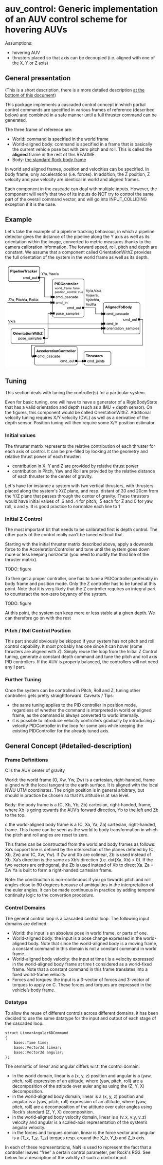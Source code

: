 # auv\_control: Generic implementation of an AUV control scheme for hovering AUVs

Assumptions:
 - hovering AUV
 - thrusters placed so that axis can be decoupled (i.e. aligned with one of the
   X, Y or Z axis)

## General presentation

(This is a short description, there is a more detailed description
[at the bottom of this document](#detailed-description))

This package implements a cascaded control concept in which partial control
commands are specified in various frames of reference (described below) and
combined in a safe manner until a full thruster command can be generated.

The three frame of reference are:

 - World: command is specified in the world frame
 - World-aligned body: command is specified in a frame that is basically
   the current vehicle pose but with zero pitch and roll. This is called the
   __aligned__ frame in the rest of this README.
 - Body: [the standard Rock body frame](http://www.ros.org/reps/rep-0103.html)

In world and aligned frames, position and velocities can be specified. In body
frame, only accelerations (i.e. forces). In addition, the Z position, Z velocity
and yaw velocity are identical in world and aligned frames.

Each component in the cascade can deal with multiple inputs. However, the
component will verify that two of its inputs do NOT try to control the same part
of the overall command vector, and will go into INPUT\_COLLIDING exception if it
is the case.

## Example

Let's take the example of a pipeline tracking behaviour, in which a pipeline
detector gives the distance of the pipeline along the Y axis as well as its
orientation within the image, converted to metric measures thanks to the camera
calibration information. The forward speed, roll,
pitch and depth are constant. We assume that a component called OrientationWithZ
provides the full orientation of the system in the world frame as well as its
depth.

![pipeline following network](doc/pipeline_following.png)

## Tuning

This section deals with tuning the controller(s) for a particular system.

Even for basic tuning, one will have to have a generator of a RigidBodyState
that has a valid orientation and depth (such as a IMU + depth sensor). On the
figures, this component would be called OrientationWithZ.  Additional velocity
tuning requires X/Y velocity (DVL) as well as a derivative of the depth sensor.
Position tuning will then require some X/Y position estimator.

### Initial values

The thruster matrix represents the relative contribution of each thruster for
each axis of control. It can be pre-filled by looking at the geometry and
relative thrust power of each thruster:
 - contribution in X, Y and Z are provided by relative thrust power
 - contribution in Pitch, Yaw and Roll are provided by the relative distance of
   each thruster to the center of gravity.

Let's have for instance a system with two vertical thrusters, with thrusters
placed along the system's X/Z plane, and resp. distant of 30 and 20cm from the
Y/Z plane that passes through the center of gravity. These thrusters would have
initial values of .6 and .4 for pitch, .5 each for Z and 0 for yaw, roll, x and
y. It is good practice to normalize each line to 1

### Initial Z Control

The most important bit that needs to be calibrated first is depth control. The
other parts of the control really can't be tuned without that.

Starting with the initial thruster matrix described above, apply a downards
force to the AccelerationController and tune until the system goes down more or
less keeping horizontal (you need to modify the third line of the thruster
matrix).

TODO: figure

To then get a proper controller, one has to tune a PIDController
preferably in body frame and position mode. Only the
Z controller has to be tuned at this point. Note that it is very likely that the
Z controller requires an integral part to counteract the non-zero boyancy of the
system.

TODO: figure

At this point, the system can keep more or less stable at a given depth. We can
therefore go on with the rest

### Pitch / Roll Control Position

This part should obviously be skipped if your system has not pitch and roll
control capability. It most probably has one since it can hover (some thrusters
are aligned with Z). Simply reuse the loop from the Initial Z Control tuning,
generate a constant depth command and tune the pitch and roll axis PID
controllers. If the AUV is properly balanced, the controllers will not need any
I part.

### Further Tuning

Once the system can be controlled in Pitch, Roll and Z, tuning other controllers
gets pretty straightforward. Caveats / Tips:

 - the same tuning applies to the PID controller in position mode, regardless of
   whether the command is interpreted in world or aligned frame, as the command
   is always converted to world internally.
 - it is possible to introduce velocity controllers gradually by introducing a
   velocity PIDController in the loop for some axis while keeping the existing
   PIDController for the already tuned axis.

## General Concept (#detailed-description)

### Frame Definitions

C is the AUV center of gravity

World: the world frame (O, Xw, Yw, Zw) is a cartesian, right-handed, frame
aligned with the local tangent to the earth surface. It is aligned with the
local NWU UTM coordinates. The origin position is in general arbitrary, but
should in practice be chosen so that its altitude is at sea level.

Body: the body frame is a (C, Xb, Yb, Zb) cartesian, right-handed, frame,
where Xb is going towards the AUV’s forward direction, Yb to the left and Zb
to the top.

c the world-aligned body frame is a (C, Xa, Ya, Za) cartesian, right-handed,
frame. This frame can be seen as the world to body transformation in which the
pitch and roll angles are reset to zero. 

This frame can be constructed from the world and body frames as follows:
Xa’s support line is defined by the intersection of the planes defined by (C,
Xb, Zw) and (C, Xw, Yw). If Zw and Xb are colinear, Zb is used instead of
Xb.
Xa’s direction is the same as Xb’s direction (i.e. dot(Xa, Xb) > 0). If the
two vectors are orthogonal, the Zb is used instead of Xb to direct Xa.
Za = Zw
Ya is built to form a right-handed cartesian frame.

Note: the construction is non-continuous if you go towards pitch and roll angles
close to 90 degrees because of ambiguities in the interpretation of the euler
angles. It can be made continuous in practice by adding temporal continuity
logic to the convertion procedure.

### Control Domains

The general control loop is a cascaded control loop. The following input domains
are defined:

 - World: the input is an absolute pose in world frame, or parts of one.
 - World-aligned body: the input is a pose change expressed in the world-aligned
   body. Note that since the world-aligned body is a moving frame, a constant
   command in this domain is not a constant command in world frame.
 - World-aligned body velocity: the input at time t is a velocity expressed in
   the world-aligned body frame at time t considered as a world-fixed frame.
   Note that a constant command in this frame translates into a fixed
   world-frame velocity.
 - Forces and torques: the input is a 3-vector of forces and 3-vector of torques
   to apply on C. These forces and torques are expressed in the vehicle’s body
   frame.

### Datatype

To allow the reuse of different controls across different domains, it has been
decided to use the same datatype for the input and output of each stage of the
cascaded loop.

~~~
struct LinearAngular6DCommand
{
    base::Time time;
    base::Vector3d linear;
    base::Vector3d angular;
};
~~~

The semantic of linear and angular differs w.r.t. the control domain:

 - In the world domain, linear is a (x, y, z) position and angular is a (yaw,
   pitch, roll) expression of an attitude, where (yaw, pitch, roll) are a
   decomposition of the attitude over euler angles using the (Z, Y, X)
   decomposition.
 - in the world-aligned body domain, linear is a (x, y, z) position and angular
   is a (yaw, pitch, roll) expression of an attitude, where (yaw, pitch, roll) are
   a decomposition of the attitude over euler angles using Rock’s standard (Z, Y,
   X) decomposition.
 - in the world-aligned body velocity domain, linear is a (v_x, v_y, v_z)
   velocity and angular is a scaled-axis representation of the system’s angular
   velocity.
 - in the forces and torques domain, linear is the force vector and angular is
   a (T_x, T_y, T_z) torques resp. around the X_b, Y_b and Z_b axis.

In each of these representations, NaN is used to represent the fact that a
controller leaves “free” a certain control parameter, per Rock's RG3. See below
for a description of the validity of such a control input.

